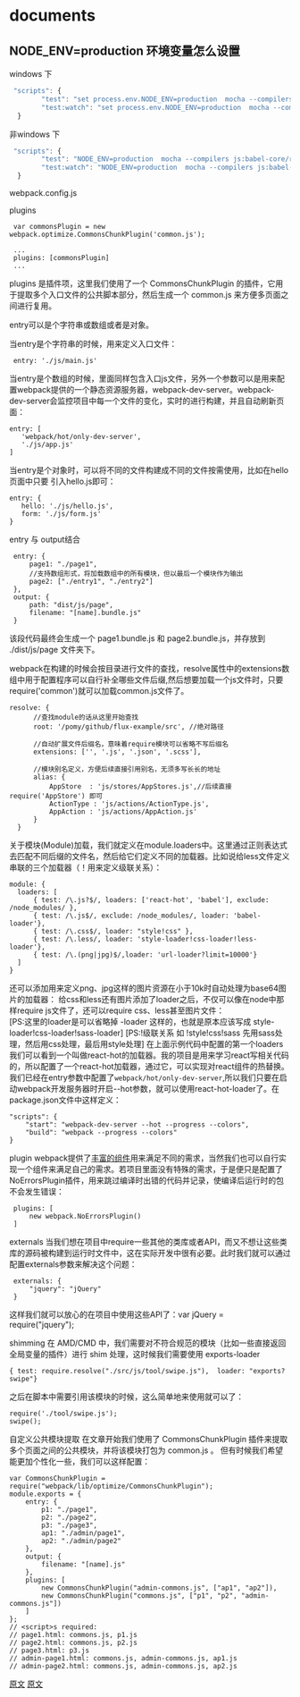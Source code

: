 # documents


## NODE_ENV=production 环境变量怎么设置
windows 下 <br/>

```javascript
 "scripts": {
        "test": "set process.env.NODE_ENV=production  mocha --compilers js:babel-core/register --recursive",
        "test:watch": "set process.env.NODE_ENV=production  mocha --compilers js:babel-core/register --recursive --watch"
  }
  ``` 
  
非windows 下 <br/>
```javascript
 "scripts": {
        "test": "NODE_ENV=production  mocha --compilers js:babel-core/register --recursive",
        "test:watch": "NODE_ENV=production  mocha --compilers js:babel-core/register --recursive --watch"
  }
  ```
  
 webpack.config.js  
  
  plugins 
   ```
    var commonsPlugin = new webpack.optimize.CommonsChunkPlugin('common.js');
   
    ...
    plugins: [commonsPlugin]
    ...
   ```
   plugins 是插件项，这里我们使用了一个 CommonsChunkPlugin 的插件，它用于提取多个入口文件的公共脚本部分，然后生成一个 common.js 来方便多页面之间进行复用。
 
 
  entry可以是个字符串或数组或者是对象。
  
   当entry是个字符串的时候，用来定义入口文件： 
  ```
   entry: './js/main.js'
  ```
   当entry是个数组的时候，里面同样包含入口js文件，另外一个参数可以是用来配置webpack提供的一个静态资源服务器，webpack-dev-server。webpack-dev-server会监控项目中每一个文件的变化，实时的进行构建，并且自动刷新页面： 
  ```
  entry: [
     'webpack/hot/only-dev-server',
     './js/app.js'
  ]
  ```
  当entry是个对象时，可以将不同的文件构建成不同的文件按需使用，比如在hello页面中只要<script src='build/Profile.js'></script>
  引入hello.js即可： 
  ```
  entry: {
     hello: './js/hello.js',
     form: './js/form.js'
 }
  ```
  
  entry 与 output结合
   ```
    entry: {
        page1: "./page1",
        //支持数组形式，将加载数组中的所有模块，但以最后一个模块作为输出
        page2: ["./entry1", "./entry2"]
    },
    output: {
        path: "dist/js/page",
        filename: "[name].bundle.js"
    }
   ```
   该段代码最终会生成一个 page1.bundle.js 和 page2.bundle.js，并存放到 ./dist/js/page 文件夹下。 
  
  
  webpack在构建的时候会按目录进行文件的查找，resolve属性中的extensions数组中用于配置程序可以自行补全哪些文件后缀,然后想要加载一个js文件时，只要require('common')就可以加载common.js文件了。
  ```
  resolve: {
        //查找module的话从这里开始查找
        root: '/pomy/github/flux-example/src', //绝对路径
        
        //自动扩展文件后缀名，意味着require模块可以省略不写后缀名
        extensions: ['', '.js', '.json', '.scss'],
        
        //模块别名定义，方便后续直接引用别名，无须多写长长的地址
        alias: {
            AppStore  : 'js/stores/AppStores.js',//后续直接 require('AppStore') 即可
            ActionType : 'js/actions/ActionType.js',
            AppAction : 'js/actions/AppAction.js'
        }
    }
   ```
  
   关于模块(Module)加载，我们就定义在module.loaders中。这里通过正则表达式去匹配不同后缀的文件名，然后给它们定义不同的加载器。比如说给less文件定义串联的三个加载器（！用来定义级联关系）： 
  ```
  module: {
    loaders: [
        { test: /\.js?$/, loaders: ['react-hot', 'babel'], exclude: /node_modules/ },
        { test: /\.js$/, exclude: /node_modules/, loader: 'babel-loader'},
        { test: /\.css$/, loader: "style!css" },
        { test: /\.less/, loader: 'style-loader!css-loader!less-loader'},
        { test: /\.(png|jpg)$/,loader: 'url-loader?limit=10000'} 
    ]
}
```
  还可以添加用来定义png、jpg这样的图片资源在小于10k时自动处理为base64图片的加载器： 
  给css和less还有图片添加了loader之后，不仅可以像在node中那样require js文件了，还可以require css、less甚至图片文件：  
  [PS:这里的loader是可以省略掉 -loader 这样的，也就是原本应该写成 style-loader!css-loader!sass-loader]
  [PS:!级联关系 如 !style!css!sass 先用sass处理，然后用css处理，最后用style处理]
 在上面示例代码中配置的第一个loaders我们可以看到一个叫做react-hot的加载器。我的项目是用来学习react写相关代码的，所以配置了一个react-hot加载器，通过它，可以实现对react组件的热替换。我们已经在entry参数中配置了`webpack/hot/only-dev-server`,所以我们只要在启动webpack开发服务器时开启--hot参数，就可以使用react-hot-loader了。在package.json文件中这样定义： 
 ```
 "scripts": {
     "start": "webpack-dev-server --hot --progress --colors",
     "build": "webpack --progress --colors"
 }
```
 plugin webpack提供了[丰富的组件](http://webpack.github.io/docs/list-of-plugins.html)用来满足不同的需求，当然我们也可以自行实现一个组件来满足自己的需求。若项目里面没有特殊的需求，于是便只是配置了NoErrorsPlugin插件，用来跳过编译时出错的代码并记录，使编译后运行时的包不会发生错误： 
```
 plugins: [
     new webpack.NoErrorsPlugin()
 ]
```

externals
当我们想在项目中require一些其他的类库或者API，而又不想让这些类库的源码被构建到运行时文件中，这在实际开发中很有必要。此时我们就可以通过配置externals参数来解决这个问题：
```
 externals: {
     "jquery": "jQuery"
 }
```
这样我们就可以放心的在项目中使用这些API了：var jQuery = require("jquery");


shimming 在 AMD/CMD 中，我们需要对不符合规范的模块（比如一些直接返回全局变量的插件）进行 shim 处理，这时候我们需要使用 exports-loader
```
{ test: require.resolve("./src/js/tool/swipe.js"),  loader: "exports?swipe"}
```
之后在脚本中需要引用该模块的时候，这么简单地来使用就可以了：
```
require('./tool/swipe.js');
swipe();
```


自定义公共模块提取
在文章开始我们使用了 CommonsChunkPlugin 插件来提取多个页面之间的公共模块，并将该模块打包为 common.js 。
但有时候我们希望能更加个性化一些，我们可以这样配置：
```
var CommonsChunkPlugin = require("webpack/lib/optimize/CommonsChunkPlugin");
module.exports = {
    entry: {
        p1: "./page1",
        p2: "./page2",
        p3: "./page3",
        ap1: "./admin/page1",
        ap2: "./admin/page2"
    },
    output: {
        filename: "[name].js"
    },
    plugins: [
        new CommonsChunkPlugin("admin-commons.js", ["ap1", "ap2"]),
        new CommonsChunkPlugin("commons.js", ["p1", "p2", "admin-commons.js"])
    ]
};
// <script>s required:
// page1.html: commons.js, p1.js
// page2.html: commons.js, p2.js
// page3.html: p3.js
// admin-page1.html: commons.js, admin-commons.js, ap1.js
// admin-page2.html: commons.js, admin-commons.js, ap2.js
```




[原文](http://www.cnblogs.com/Leo_wl/p/4862714.html)
[原文](http://blog.csdn.net/yczz/article/details/49250623)

  
  
  





